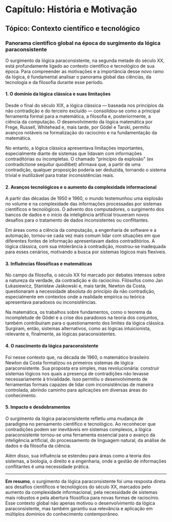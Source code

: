 # Capítulo: História e Motivação

## Tópico: Contexto científico e tecnológico

### Panorama científico global na época do surgimento da lógica paraconsistente

O surgimento da lógica paraconsistente, na segunda metade do século XX, está profundamente ligado ao contexto científico e tecnológico de sua época. Para compreender as motivações e a importância desse novo ramo da lógica, é fundamental analisar o panorama global das ciências, da tecnologia e da filosofia durante esse período.

#### 1. O domínio da lógica clássica e suas limitações

Desde o final do século XIX, a lógica clássica — baseada nos princípios da não contradição e do terceiro excluído — consolidou-se como a principal ferramenta formal para a matemática, a filosofia e, posteriormente, a ciência da computação. O desenvolvimento da lógica matemática por Frege, Russell, Whitehead e, mais tarde, por Gödel e Tarski, permitiu avanços notáveis na formalização do raciocínio e na fundamentação da matemática.

No entanto, a lógica clássica apresentava limitações importantes, especialmente diante de sistemas que lidavam com informações contraditórias ou incompletas. O chamado "princípio da explosão" (ex contradictione sequitur quodlibet) afirmava que, a partir de uma contradição, qualquer proposição poderia ser deduzida, tornando o sistema trivial e inutilizável para tratar inconsistências reais.

#### 2. Avanços tecnológicos e o aumento da complexidade informacional

A partir das décadas de 1950 e 1960, o mundo testemunhou uma explosão no volume e na complexidade das informações processadas por sistemas científicos e tecnológicos. O advento dos computadores, o surgimento dos bancos de dados e o início da inteligência artificial trouxeram novos desafios para o tratamento de dados inconsistentes ou conflitantes.

Em áreas como a ciência da computação, a engenharia de software e a automação, tornou-se cada vez mais comum lidar com situações em que diferentes fontes de informação apresentavam dados contraditórios. A lógica clássica, com sua intolerância à contradição, mostrou-se inadequada para esses cenários, motivando a busca por sistemas lógicos mais flexíveis.

#### 3. Influências filosóficas e matemáticas

No campo da filosofia, o século XX foi marcado por debates intensos sobre a natureza da verdade, da contradição e do raciocínio. Filósofos como Jan Łukasiewicz, Stanisław Jaśkowski e, mais tarde, Newton da Costa, questionaram a necessidade absoluta do princípio da não contradição, especialmente em contextos onde a realidade empírica ou teórica apresentava paradoxos ou inconsistências.

Na matemática, os trabalhos sobre fundamentos, como o teorema da incompletude de Gödel e a crise dos paradoxos na teoria dos conjuntos, também contribuíram para o questionamento dos limites da lógica clássica. Surgiram, então, sistemas alternativos, como as lógicas intuicionista, relevante e, finalmente, as lógicas paraconsistentes.

#### 4. O nascimento da lógica paraconsistente

Foi nesse contexto que, na década de 1960, o matemático brasileiro Newton da Costa formalizou os primeiros sistemas de lógica paraconsistente. Sua proposta era simples, mas revolucionária: construir sistemas lógicos nos quais a presença de contradições não levasse necessariamente à trivialidade. Isso permitiu o desenvolvimento de ferramentas formais capazes de lidar com inconsistências de maneira controlada, abrindo caminho para aplicações em diversas áreas do conhecimento.

#### 5. Impacto e desdobramentos

O surgimento da lógica paraconsistente refletiu uma mudança de paradigma no pensamento científico e tecnológico. Ao reconhecer que contradições podem ser inevitáveis em sistemas complexos, a lógica paraconsistente tornou-se uma ferramenta essencial para o avanço da inteligência artificial, do processamento de linguagem natural, da análise de dados e da filosofia da ciência.

Além disso, sua influência se estendeu para áreas como a teoria dos sistemas, a biologia, o direito e a engenharia, onde a gestão de informações conflitantes é uma necessidade prática.

---

**Em resumo**, o surgimento da lógica paraconsistente foi uma resposta direta aos desafios científicos e tecnológicos do século XX, marcados pelo aumento da complexidade informacional, pela necessidade de sistemas mais robustos e pela abertura filosófica para novas formas de raciocínio. Esse contexto global não apenas motivou o desenvolvimento da lógica paraconsistente, mas também garantiu sua relevância e aplicação em múltiplos domínios do conhecimento contemporâneo.